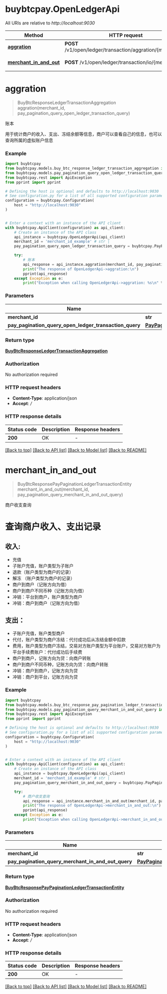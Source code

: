 # buybtcpay.OpenLedgerApi

All URIs are relative to *http://localhost:9030*

Method | HTTP request | Description
------------- | ------------- | -------------
[**aggration**](OpenLedgerApi.md#aggration) | **POST** /v1/open/ledger/transaction/aggration/{merchantId} | 账本
[**merchant_in_and_out**](OpenLedgerApi.md#merchant_in_and_out) | **POST** /v1/open/ledger/transaction/io/{merchantId} | 商户收支查询


# **aggration**
> BuyBtcResponseLedgerTransactionAggregation aggration(merchant_id, pay_pagination_query_open_ledger_transaction_query)

账本

用于统计商户的收入、支出、冻结余额等信息，商户可以查看自己的信息，也可以查询所属的虚拟账户信息

### Example


```python
import buybtcpay
from buybtcpay.models.buy_btc_response_ledger_transaction_aggregation import BuyBtcResponseLedgerTransactionAggregation
from buybtcpay.models.pay_pagination_query_open_ledger_transaction_query import PayPaginationQueryOpenLedgerTransactionQuery
from buybtcpay.rest import ApiException
from pprint import pprint

# Defining the host is optional and defaults to http://localhost:9030
# See configuration.py for a list of all supported configuration parameters.
configuration = buybtcpay.Configuration(
    host = "http://localhost:9030"
)


# Enter a context with an instance of the API client
with buybtcpay.ApiClient(configuration) as api_client:
    # Create an instance of the API class
    api_instance = buybtcpay.OpenLedgerApi(api_client)
    merchant_id = 'merchant_id_example' # str | 
    pay_pagination_query_open_ledger_transaction_query = buybtcpay.PayPaginationQueryOpenLedgerTransactionQuery() # PayPaginationQueryOpenLedgerTransactionQuery | 

    try:
        # 账本
        api_response = api_instance.aggration(merchant_id, pay_pagination_query_open_ledger_transaction_query)
        print("The response of OpenLedgerApi->aggration:\n")
        pprint(api_response)
    except Exception as e:
        print("Exception when calling OpenLedgerApi->aggration: %s\n" % e)
```



### Parameters


Name | Type | Description  | Notes
------------- | ------------- | ------------- | -------------
 **merchant_id** | **str**|  | 
 **pay_pagination_query_open_ledger_transaction_query** | [**PayPaginationQueryOpenLedgerTransactionQuery**](PayPaginationQueryOpenLedgerTransactionQuery.md)|  | 

### Return type

[**BuyBtcResponseLedgerTransactionAggregation**](BuyBtcResponseLedgerTransactionAggregation.md)

### Authorization

No authorization required

### HTTP request headers

 - **Content-Type**: application/json
 - **Accept**: */*

### HTTP response details

| Status code | Description | Response headers |
|-------------|-------------|------------------|
**200** | OK |  -  |

[[Back to top]](#) [[Back to API list]](../README.md#documentation-for-api-endpoints) [[Back to Model list]](../README.md#documentation-for-models) [[Back to README]](../README.md)

# **merchant_in_and_out**
> BuyBtcResponsePayPaginationLedgerTransactionEntity merchant_in_and_out(merchant_id, pay_pagination_query_merchant_in_and_out_query)

商户收支查询

# 查询商户收入、支出记录

## 收入:
- 充值
- 子账户充值，账户类型为子账户
- 退款（账户类型为商户的记录）
- 解冻 （账户类型为商户的记录）
- 商户到商户（记账方向为借）
- 商户到商户不同币种（记账方向为借）
- 冲销：平台到商户，账户类型为商户
- 冲销：商户到商户（记账方向为借）

## 支出：
- 子账户充值，账户类型商户
- 代付，账户类型为商户冻结：代付成功后从冻结金额中扣款
- 费用，账户类型为商户冻结，交易对方账户类型为平台账户，交易对方账户为平台手续费账户：代付成功后手续费
- 商户到商户，记账方向为贷：向商户转账
- 商户到商户不同币种，记账方向为贷：向商户转账
- 冲销：商户到商户，记账方向为贷
- 冲销：商户到平台，记账方向为贷


### Example


```python
import buybtcpay
from buybtcpay.models.buy_btc_response_pay_pagination_ledger_transaction_entity import BuyBtcResponsePayPaginationLedgerTransactionEntity
from buybtcpay.models.pay_pagination_query_merchant_in_and_out_query import PayPaginationQueryMerchantInAndOutQuery
from buybtcpay.rest import ApiException
from pprint import pprint

# Defining the host is optional and defaults to http://localhost:9030
# See configuration.py for a list of all supported configuration parameters.
configuration = buybtcpay.Configuration(
    host = "http://localhost:9030"
)


# Enter a context with an instance of the API client
with buybtcpay.ApiClient(configuration) as api_client:
    # Create an instance of the API class
    api_instance = buybtcpay.OpenLedgerApi(api_client)
    merchant_id = 'merchant_id_example' # str | 
    pay_pagination_query_merchant_in_and_out_query = buybtcpay.PayPaginationQueryMerchantInAndOutQuery() # PayPaginationQueryMerchantInAndOutQuery | 

    try:
        # 商户收支查询
        api_response = api_instance.merchant_in_and_out(merchant_id, pay_pagination_query_merchant_in_and_out_query)
        print("The response of OpenLedgerApi->merchant_in_and_out:\n")
        pprint(api_response)
    except Exception as e:
        print("Exception when calling OpenLedgerApi->merchant_in_and_out: %s\n" % e)
```



### Parameters


Name | Type | Description  | Notes
------------- | ------------- | ------------- | -------------
 **merchant_id** | **str**|  | 
 **pay_pagination_query_merchant_in_and_out_query** | [**PayPaginationQueryMerchantInAndOutQuery**](PayPaginationQueryMerchantInAndOutQuery.md)|  | 

### Return type

[**BuyBtcResponsePayPaginationLedgerTransactionEntity**](BuyBtcResponsePayPaginationLedgerTransactionEntity.md)

### Authorization

No authorization required

### HTTP request headers

 - **Content-Type**: application/json
 - **Accept**: */*

### HTTP response details

| Status code | Description | Response headers |
|-------------|-------------|------------------|
**200** | OK |  -  |

[[Back to top]](#) [[Back to API list]](../README.md#documentation-for-api-endpoints) [[Back to Model list]](../README.md#documentation-for-models) [[Back to README]](../README.md)


